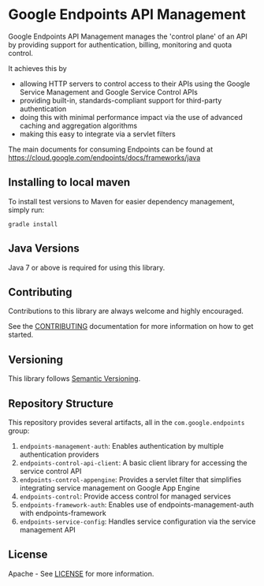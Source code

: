 Google Endpoints API Management
===============================

Google Endpoints API Management manages the 'control plane' of an API by providing support for authentication, billing, monitoring and quota control.

It achieves this by

- allowing HTTP servers to control access to their APIs using the Google Service Management and Google Service Control APIs
- providing built-in, standards-compliant support for third-party authentication
- doing this with minimal performance impact via the use of advanced caching and aggregation algorithms
- making this easy to integrate via a servlet filters

The main documents for consuming Endpoints can be found at
https://cloud.google.com/endpoints/docs/frameworks/java

## Installing to local maven

To install test versions to Maven for easier dependency management, simply run:

    gradle install


Java Versions
-------------

Java 7 or above is required for using this library.

Contributing
------------

Contributions to this library are always welcome and highly encouraged.

See the [CONTRIBUTING] documentation for more information on how to get started.

Versioning
----------

This library follows [Semantic Versioning](http://semver.org/).


Repository Structure
--------------------

This repository provides several artifacts, all in the `com.google.endpoints` group:

1.  `endpoints-management-auth`: Enables authentication by multiple authentication providers
2.  `endpoints-control-api-client`: A basic client library for accessing the service control API
3.  `endpoints-control-appengine`: Provides a servlet filter that simplifies integrating service management on Google App Engine
4.  `endpoints-control`: Provide access control for managed services
5.  `endpoints-framework-auth`: Enables use of endpoints-management-auth with endpoints-framework
6.  `endpoints-service-config`: Handles service configuration via the service management API

License
-------

Apache - See [LICENSE] for more information.

[CONTRIBUTING]:https://github.com/googleapis/endpoints-service-control-java/blob/master/CONTRIBUTING.md
[LICENSE]: https://github.com/googleapis/endpoints-service-control-java/blob/master/LICENSE
